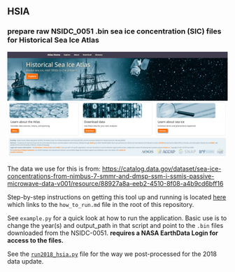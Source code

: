 ## HSIA
### prepare raw NSIDC_0051 .bin sea ice concentration (SIC) files for Historical Sea Ice Atlas

![hsia](https://github.com/ua-snap/hsia/blob/master/hsia-splash.png)

The data we use for this is from: https://catalog.data.gov/dataset/sea-ice-concentrations-from-nimbus-7-smmr-and-dmsp-ssm-i-ssmis-passive-microwave-data-v001/resource/88927a8a-eeb2-4510-8f08-a4b9cd6bff16

Step-by-step instructions on getting this tool up and running is located [here](https://github.com/ua-snap/hsia/blob/master/how_to_run.md) which links to the `how_to_run.md` file in the root of this repository.

See `example.py` for a quick look at how to run the application. Basic use is to change the year(s) and output_path
in that script and point to the `.bin` files downloaded from the NSIDC-0051. **requires a NASA EarthData Login for access to the files.**

See the [`run2018_hsia.py`](https://github.com/ua-snap/hsia/blob/master/run2018_hsia.py) file for the way we post-processed for the 2018 data update.
